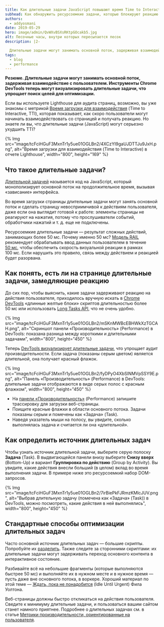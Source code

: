 ```yaml
---
title: Как длительные задачи JavaScript повышают время Time to Interactive
subhead: Как обнаружить ресурсоемкие задачи, которые блокируют реакцию на действия пользователя
authors:
  - addyosmani
date: 2019-05-29
hero: image/admin/QvWXvBSXsRKtpGOcakb5.jpg
alt: Песочные часы, внутри которых пересыпается песок
description: |2-

  Длительные задачи могут занимать основной поток, задерживая взаимодействие с пользователем. Инструменты Chrome DevTools теперь могут визуализировать длительные задачи, что упрощает поиск целей для оптимизации.
tags:
  - blog
  - performance
---
```


**Резюме. Длительные задачи могут занимать основной поток, задерживая взаимодействие с пользователем. Инструменты Chrome DevTools теперь могут визуализировать длительные задачи, что упрощает поиск целей для оптимизации.**

Если вы используете Lighthouse для аудита страниц, возможно, вы уже знакомы с метрикой [Время загрузки для взаимодействия](/tti/) (Time to Interactive, TTI), которая показывает, как скоро пользователи могут начинать взаимодействовать со страницей и получать реакцию. Но знаете ли вы, что длительные задачи (JavaScript) могут серьезно ухудшить TTI?

{% Img src="image/tcFciHGuF3MxnTr1y5ue01OGLBn2/4XCzYI9gaUJDTTJu9JxH.png", alt="Время загрузки для взаимодействия (Time to Interactive) в отчете Lighthouse", width="800", height="169" %}

## Что такое длительные задачи?

[Длительной задачей](https://developer.mozilla.org/docs/Web/API/Long_Tasks_API) называется код на JavaScript, который монополизирует основной поток на продолжительное время, вызывая «зависание» интерфейса.

Во время загрузки страницы длительные задачи могут занять основной поток и сделать страницу невосприимчивой к действиям пользователя, даже если она выглядит готовой к работе: элементы страницы не реагируют на нажатия, потому что прослушиватели событий, обработчики нажатий и т. д. еще не подключены.

Ресурсоемкие длительные задачи — результат сложных действий, занимающих более 50 мс. Почему именно 50 мс? [Модель RAIL](https://developers.google.com/web/fundamentals/performance/rail) рекомендует обрабатывать ввод данных пользователем в течение [50 мс](https://developers.google.com/web/fundamentals/performance/rail#response), чтобы обеспечить скорость визуальной реакции в рамках 100 мс. Если нарушить это правило, связь между действием и реакцией будет разорвана.

## Как понять, есть ли на странице длительные задачи, замедляющие реакцию

До сих пор, чтобы выяснить, какие задачи задерживают реакцию на действия пользователя, приходилось вручную искать в [Chrome DevTools](https://developer.chrome.com/docs/devtools/) «длинные желтые блоки» скриптов длительностью более 50 мс или использовать [Long Tasks API](https://calendar.perfplanet.com/2017/tracking-cpu-with-long-tasks-api/), что не очень удобно.

{% Img src="image/tcFciHGuF3MxnTr1y5ue01OGLBn2/mSKnMWBcEBHWkXzTGCAH.png", alt="Скриншот панели «Производительность» (Performance) в DevTools: показана разница между короткими и длительными задачами", width="800", height="450" %}

Теперь [DevTools визуализирует длительные задачи](https://developers.google.com/web/updates/2019/03/devtools#longtasks), что упрощает аудит производительности. Если задача (показаны серым цветом) является длительной, она получает красный флажок.

{% Img src="image/tcFciHGuF3MxnTr1y5ue01OGLBn2/fyDPyO4XbSINMVpSSY9E.png", alt="Панель «Производительность» (Performance) в DevTools: длительные задачи отображаются в виде серых полос с красным флажком", width="800", height="450" %}

- На [панели «Производительность»](https://developer.chrome.com/docs/devtools/evaluate-performance/) (Performance) запишите трассировку для загрузки веб-страницы.
- Поищите красные флажки в области основного потока. Задачи показаны серым и помечены как «Задача» (Task).
- Наведя указатель мыши на полосу, вы увидите, сколько выполнялась задача и считается ли она «длительной».

## Как определить источник длительных задач

Чтобы узнать источник длительной задачи, выберите серую полоску **Задача** (Task). В выдвигающейся панели внизу выберите **Снизу вверх** (Bottom-Up) и вариант **Группировка по действию** (Group by Activity). Вы увидите, какие действия внесли больший (в целом) вклад во время выполнения задачи. В примере ниже это ресурсоемкий набор DOM-запросов.

{% Img src="image/tcFciHGuF3MxnTr1y5ue01OGLBn2/7irBiePkFJRmzKMlcJUV.png", alt="Выбрав длительную задачу (помечена как «Задача» (Task)) в DevTools, можно посмотреть, какие действия в ней выполнялись", width="800", height="450" %}

## Стандартные способы оптимизации длительных задач

Часто основной источник длительных задач — большие скрипты. Попробуйте их [разделить](/reduce-javascript-payloads-with-code-splitting). Также следите за сторонними скриптами: их длительные задачи могут задерживать переход основного контента в интерактивное состояние.

Разбивайте всё на небольшие фрагменты (которые выполняются быстрее 50 мс) и выполняйте их в нужном месте и в нужное время — пусть даже вне основного потока, в воркере. Хороший материал по этой теме — [Ждать, пока не понадобится](https://philipwalton.com/articles/idle-until-urgent/) (Idle Until Urgent) Фила Уолтона.

Веб-страницы должны быстро откликаться на действия пользователя. Сведите к минимуму длительные задачи, и пользоваться вашим сайтом станет намного приятнее. Подробнее о длительных задачах см. в статье [Метрики производительности, ориентированные на пользователя](https://developers.google.com/web/fundamentals/performance/user-centric-performance-metrics#tracking_long_tasks).
